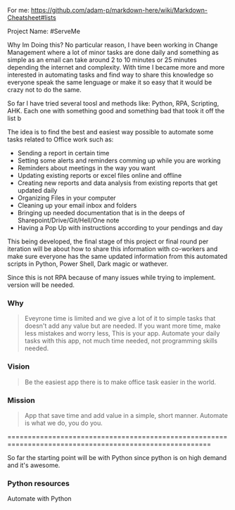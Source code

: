 For me: https://github.com/adam-p/markdown-here/wiki/Markdown-Cheatsheet#lists

Project Name:
#ServeMe

Why Im Doing this?
No particular reason, I have been working in Change Management where a lot of minor tasks are done daily and something as simple as an email can take around 2 to 10 minutes or 25 minutes depending the internet and complexity. With time I became more and more interested in automating tasks and find way to share this knowledge so everyone speak the same lenguage or make it so easy that it would be crazy not to do the same.

So far I have tried several toosl and methods like: Python, RPA, Scripting, AHK. Each one with something good and something bad that took it off the list b


The idea is to find the best and easiest way possible to automate some tasks related to Office work such as:

- Sending a report in certain time
- Setting some alerts and reminders comming up while you are working
- Reminders about meetings in the way you want
- Updating existing reports or excel files online and offline
- Creating new reports and data analysis from existing reports that get updated daily
- Organizing Files in your computer
- Cleaning up your email inbox and folders
- Bringing up needed documentation that is in the deeps of Sharepoint/Drive/Git/Hell/One note
- Having a Pop Up with instructions according to your pendings and day

This being developed, the final stage of this project or final round per iteration will be about how to share this information with co-workers and make sure everyone has the same updated information from this automated scripts in Python, Power Shell, Dark magic or wathever.

Since this is not RPA because of many issues while trying to implement. version will be needed.


### Why
> Eveyrone time is limited and we give a lot of it to simple tasks that doesn't add any value but are needed. If you want more time, make less mistakes and worry less, This is your app. Automate your daily tasks with this app, not much time needed, not programming skills needed.

### Vision
> Be the easiest app there is to make office task easier in the world.
### Mission
> App that save time and add value in a simple, short manner. Automate is what we do, you do you.


========================================================================================================

So far the starting point will be with Python since python is on high demand and it's awesome.

### Python resources

Automate with Python
